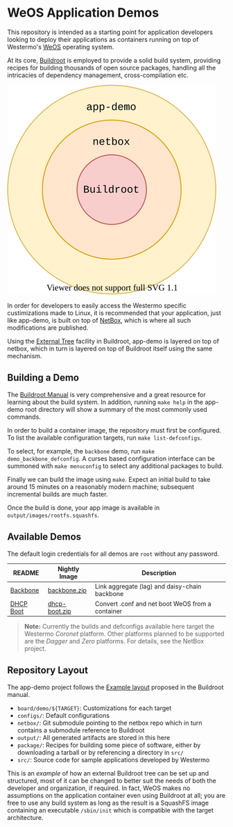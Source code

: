 WeOS Application Demos
======================

This repository is intended as a starting point for application
developers looking to deploy their applications as containers running on
top of Westermo's [WeOS](https://www.westermo.com/solutions/weos)
operating system.

At its core, [Buildroot](https://buildroot.org) is employed to provide
a solid build system, providing recipes for building thousands of open
source packages, handling all the intricacies of dependency
management, cross-compilation etc.

![Buildroot External Trees](doc/externals.svg)

In order for developers to easily access the Westermo specific
custimizations made to Linux, it is recommended that your application,
just like app-demo, is built on top of [NetBox][], which is where all
such modifications are published.

Using the [External Tree][] facility in Buildroot, app-demo is layered
on top of netbox, which in turn is layered on top of Buildroot itself
using the same mechanism.


Building a Demo
---------------

The [Buildroot Manual][] is very comprehensive and a great resource for
learning about the build system. In addition, running `make help` in the
app-demo root directory will show a summary of the most commonly used
commands.

In order to build a container image, the repository must first be
configured. To list the available configuration targets, run `make
list-defconfigs`.

To select, for example, the `backbone` demo, run `make
demo_backbone_defconfig`. A curses based configuration interface can
be summoned with `make menuconfig` to select any additional packages
to build.

Finally we can build the image using `make`. Expect an initial build
to take around 15 minutes on a reasonably modern machine; subsequent
incremental builds are much faster.

Once the build is done, your app image is available in
`output/images/rootfs.squashfs`.


Available Demos
---------------

The default login credentials for all demos are `root` without any
password.

| **README**     | **Nightly Image**  | **Description**                                  |
|----------------|--------------------|--------------------------------------------------|
| [Backbone][]   | [backbone.zip][]   | Link aggregate (lag) and daisy-chain backbone    |
| [DHCP Boot][]  | [dhcp-boot.zip][]  | Convert .conf and net boot WeOS from a container |

> **Note:** Currently the builds and defconfigs available here target
>           the Westermo _Coronet_ platform.  Other platforms planned to
>           be supported are the _Dagger_ and _Zero_ platforms.  For
>           details, see the NetBox project.


Repository Layout
-----------------

The app-demo project follows the [Example layout][] proposed in the
Buildroot manual.

- `board/demo/${TARGET}`: Customizations for each target
- `configs/`: Default configurations
- `netbox/`: Git submodule pointing to the netbox repo which in turn
  contains a submodule reference to Buildroot
- `output/`: All generated artifacts are stored in this here
- `package/`: Recipes for building some piece of software, either by
  downloading a tarball or by referencing a directory in `src/`
- `src/`: Source code for sample applications developed by Westermo

This is an _example_ of how an external Buildroot tree can be set up and
structured, most of it can be changed to better suit the needs of both
the developer and organization, if required.  In fact, WeOS makes no
assumptions on the application container even using Buildroot at all;
you are free to use any build system as long as the result is a SquashFS
image containing an executable `/sbin/init` which is compatible with the
target architecture.


[NetBox]:           https://github.com/westermo/netbox
[Buildroot Manual]: https://buildroot.org/downloads/manual/manual.html
[External Tree]:    https://buildroot.org/downloads/manual/manual.html#outside-br-custom
[Example layout]:   https://buildroot.org/downloads/manual/manual.html#_example_layout
[Backbone]:         src/backbone/README.md
[DHCP Boot]:        src/dhcp-boot/README.md
[backbone.zip]:     https://nightly.link/westermo/app-demo/workflows/nightly/master/app-demo-backbone-coronet.zip
[dhcp-boot.zip]:    https://nightly.link/westermo/app-demo/workflows/nightly/master/app-demo-dhcp-boot-coronet.zip

